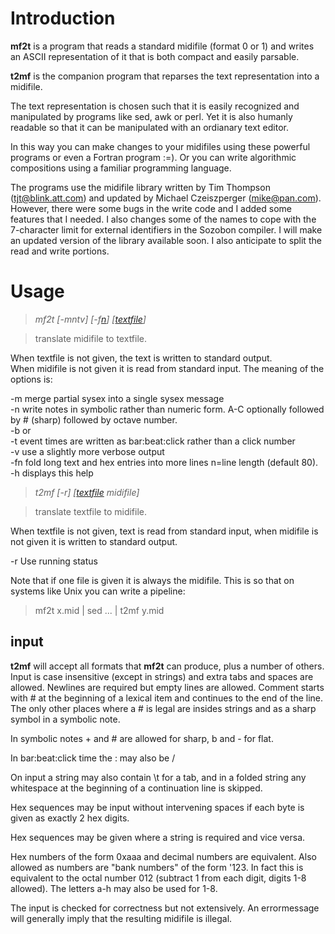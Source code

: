 # Introduction #

**mf2t** is a program that reads a standard midifile (format 0 or 1) and
writes an ASCII representation of it that is both compact and easily parsable.

**t2mf** is the companion program that reparses the text representation
into a midifile.

The text representation is chosen such that it is easily recognized and
manipulated by programs like sed, awk or perl. Yet it is also humanly
readable so that it can be manipulated with an ordianary text editor.

In this way you can make changes to your midifiles using these
powerful programs or even a Fortran program :=). Or you can write
algorithmic compositions using a familiar programming language.

The programs use the midifile library written by Tim Thompson
(tjt@blink.att.com) and updated by Michael Czeiszperger (mike@pan.com).
However, there were some bugs in the write code and I added some
features that I needed. I also changes some of the names to cope with
the 7-character limit for external identifiers in the Sozobon
compiler. I will make an updated version of the library available
soon. I also anticipate to split the read and write portions.

# Usage #

> _mf2t [-mntv] [-f[n](n.md)] [[textfile](midifile.md)]_<br />

> translate midifile to textfile.<br />

When textfile is not given, the text is written to standard output.<br />
When midifile is not given it is read from standard input. The meaning
of the options is:<br />

-m	merge partial sysex into a single sysex message<br />
-n	write notes in symbolic rather than numeric form. A-C optionally followed by # (sharp) followed by octave number.<br />
-b	   or<br />
-t	event times are written as bar:beat:click rather than a click number<br />
-v	use a slightly more verbose output<br />
-fn	fold long text and hex entries into more lines n=line length (default 80).<br />
-h   displays this help<br />

> _t2mf [-r] [[textfile](textfile.md) midifile]_<br />

> translate textfile to midifile.<br />

When textfile is not given, text is read from standard input, when midifile is not given it is written to standard output.

-r	Use running status<br />

Note that if one file is given it is always the midifile. This is so
that on systems like Unix you can write a pipeline:<br />

> mf2t x.mid | sed ... | t2mf y.mid

## input ##

**t2mf** will accept all formats that **mf2t** can produce, plus a number of others.
Input is case insensitive (except in strings) and extra tabs and
spaces are allowed. Newlines are required but empty lines are allowed.
Comment starts with # at the beginning of a lexical item and continues
to the end of the line. The only other places where a # is legal are
insides strings and as a sharp symbol in a symbolic note.

In symbolic notes + and # are allowed for sharp, b and - for flat.

In bar:beat:click time the : may also be /

On input a string may also contain \t for a tab, and in a folded
string any whitespace at the beginning of a continuation line is skipped.

Hex sequences may be input without intervening spaces if each byte is
given as exactly 2 hex digits.

Hex sequences may be given where a string is required and vice versa.

Hex numbers of the form 0xaaa and decimal numbers are equivalent.
Also allowed as numbers are "bank numbers" of the form '123. In fact
this is equivalent to the octal number 012 (subtract 1 from each
digit, digits 1-8 allowed). The letters a-h may also be used for 1-8.

The input is checked for correctness but not extensively. An
errormessage will generally imply that the resulting midifile is illegal.
